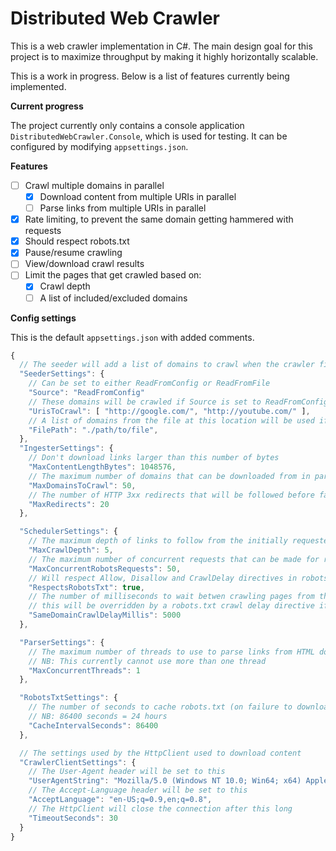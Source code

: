 # Distributed Web Crawler

This is a web crawler implementation in C#. The main design goal for this project is to maximize throughput by making it highly horizontally scalable.

This is a work in progress. Below is a list of features currently being implemented.

**Current progress**

The project currently only contains a console application `DistributedWebCrawler.Console`, which is used for testing. It can be configured by modifying `appsettings.json`.

**Features**
- [ ] Crawl multiple domains in parallel
  - [x] Download content from multiple URIs in parallel
  - [ ] Parse links from multiple URIs in parallel
- [x] Rate limiting, to prevent the same domain getting hammered with requests
- [x] Should respect robots.txt
- [x] Pause/resume crawling
- [ ] View/download crawl results
- [ ] Limit the pages that get crawled based on:
  - [x] Crawl depth
  - [ ] A list of included/excluded domains

**Config settings**

This is the default `appsettings.json` with added comments.

```javascript
{
  // The seeder will add a list of domains to crawl when the crawler first starts
  "SeederSettings": {
    // Can be set to either ReadFromConfig or ReadFromFile
    "Source": "ReadFromConfig"
    // These domains will be crawled if Source is set to ReadFromConfig
    "UrisToCrawl": [ "http://google.com/", "http://youtube.com/" ],
    // A list of domains from the file at this location will be used if Source is set to ReadFromFile
    "FilePath": "./path/to/file",
  },
  "IngesterSettings": {
    // Don't download links larger than this number of bytes
    "MaxContentLengthBytes": 1048576,
    // The maximum number of domains that can be downloaded from in parallel
    "MaxDomainsToCrawl": 50,
    // The number of HTTP 3xx redirects that will be followed before failing
    "MaxRedirects": 20
  },

  "SchedulerSettings": {
    // The maximum depth of links to follow from the initially requested page
    "MaxCrawlDepth": 5,
    // The maximum number of concurrent requests that can be made for robots.txt files
    "MaxConcurrentRobotsRequests": 50,
    // Will respect Allow, Disallow and CrawlDelay directives in robots.txt if set to true
    "RespectsRobotsTxt": true,
    // The number of milliseconds to wait betwen crawling pages from the same domain
    // this will be overridden by a robots.txt crawl delay directive if it exists
    "SameDomainCrawlDelayMillis": 5000
  },

  "ParserSettings": {
    // The maximum number of threads to use to parse links from HTML documents
    // NB: This currently cannot use more than one thread
    "MaxConcurrentThreads": 1
  },

  "RobotsTxtSettings": {
    // The number of seconds to cache robots.txt (on failure to download robots.txt)
    // NB: 86400 seconds = 24 hours
    "CacheIntervalSeconds": 86400
  },

  // The settings used by the HttpClient used to download content
  "CrawlerClientSettings": {
    // The User-Agent header will be set to this
    "UserAgentString": "Mozilla/5.0 (Windows NT 10.0; Win64; x64) AppleWebKit/537.36 (KHTML, like Gecko) Chrome/95.0.4638.54 Safari/537.36",
    // The Accept-Language header will be set to this
    "AcceptLanguage": "en-US;q=0.9,en;q=0.8",
    // The HttpClient will close the connection after this long
    "TimeoutSeconds": 30
  }
}
```